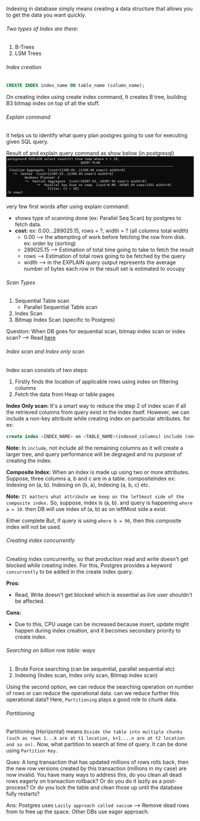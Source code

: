 Indexing in database simply means creating a data structure that allows you to get the data you want quickly.
###### Two types of Index are there:
1. B-Trees
2. LSM Trees

###### Index creation
```sql
CREATE INDEX index_name ON table_name (column_name);
```
On creating index using create index command, It creates B tree, building B3 bitmap index on top of all the stuff.


###### Explain command
It helps us to identify what query plan postgres going to use for executing given SQL query.

Result of and explain query command as show below (in postgresql)
![img.png](img.png)

very few first words after using explain command:
* shows type of scanning done (ex: Parallel Seq Scan) by postgres to fetch data.
* **cost:** ex: 0.00...289025.15, rows = ?, width = ? (all columns total width)
  * 0.00 --> the attempting of work before fetching the row from disk. ex: order by (sorting)
  * 289025.15  --> Estimation of total time going to take to fetch the result
  * rows --> Estimation of total rows going to be fetched by the query
  * width --> in the EXPLAIN query output represents the average number of bytes each row in the result set is estimated to occupy

###### Scan Types
1. Sequential Table scan
   * Parallel Sequential Table scan
2. Index Scan
3. Bitmap Index Scan (specific to Postgres)

Question: When DB goes for sequential scan, bitmap index scan  or index scan? --> Read [here](https://www.percona.com/blog/one-index-three-different-postgresql-scan-types-bitmap-index-and-index-only/)

###### Index scan and Index only scan
Index scan consists of two steps:
1. Firstly finds the location of applicable rows using index on filtering columns
2. Fetch the data from Heap or table pages

**Index Only scan:** It's a smart way to reduce the step 2 of index scan if all the retrieved columns from query exist in the index itself.
However, we can include a non-key attribute while creating index on particular attributes.
for ex:
```sql
create index <INDEX_NAME> on <TABLE_NAME>(indexed_columns) include (non-index column);
```

**Note:** In `include`, not include all the remaining columns as it will create a larger tree, and query performance will be degraged and no purpose of creating the index.


**Composite Index:** When an index is made up using two or more attributes. Suppose, three columns a, b and c are in a table.
compositeIndex ex: Indexing on (a, b). Indexing on (b, a), Indexing (a, b, c) etc.

**Note:** `It matters what attribute we keep on the leftmost side of the composite index.` So, suppose, index is (a, b). and query is happening `where a = 10`. then DB will use index of (a, b) as on leftMost side a exist.

Either complete But, if query is using `where b = 90`, then this composite index will not be used.


###### Creating index concurrently
Creating index concurrently, so that production read and write doesn't get blocked while creating index.
For this, Postgres provides a keyword `concurrently` to be added in the create index query.

**Pros:**
* Read, Write doesn't get blocked which is essential as live user shouldn't be affected.

**Cons:**
* Due to this, CPU usage can be increased because insert, update might happen during index creation, and it becomes secondary priority to create index.


###### Searching on billion row table: ways
1. Brute Force searching (can be sequential, parallel sequential etc)
2. Indexing (Index scan, Index only scan, Bitmap index scan)

Using the second option, we can reduce the searching operation on number of rows or can reduce the operational data. can we reduce further this operational data?
Here, `Partitioning` plays a good role to chunk data.


###### Partitioning
Partitioning (Horizontal) means `Divide the table into multiple chunks (such as rows 1...k are at t1 location, k+1....n are at t2 location and so on).`
Now, what partition to search at time of query. It can be done using `Partition Key.`

Ques: A long transaction that has updated millions of rows rolls back, then the new row versions created by this transaction (millions in my case) are now invalid. You have many ways to address this, do you clean all dead rows eagerly on transaction rollback? Or do you do it lazily as a post-process? Or do you lock the table and clean those up until the database fully restarts?

Ans: Postgres uses `Lazily approach called vaccum` --> Remove dead rows from to free up the space. Other DBs use eager approach.